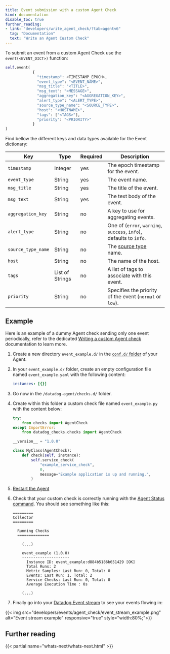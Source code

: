 ```yaml
---
title: Event submission with a custom Agent Check
kind: documentation
disable_toc: true
further_reading:
- link: "developers/write_agent_check/?tab=agentv6"
  tag: "Documentation"
  text: "Write an Agent Custom Check"
---
```


To submit an event from a custom Agent Check use the `event(<EVENT_DICT>)` function:

```python
self.event(
            {
              "timestamp": <TIMESTAMP_EPOCH>,
              "event_type": "<EVENT_NAME>",
              "msg_title": "<TITLE>",
              "msg_text": "<MESSAGE>",
              "aggregation_key": "<AGGREGATION_KEY>",
              "alert_type": "<ALERT_TYPE>",
              "source_type_name": "<SOURCE_TYPE>",
              "host": "<HOSTNAME>",
              "tags": ["<TAGS>"],
              "priority": "<PRIORITY>"
            }
)
```

Find bellow the different keys and data types available for the Event dictionary:

| Key                | Type            | Required | Description                                                         |
| -----              | ---             | ----     | ----                                                                |
| `timestamp`        | Integer         | yes      | The epoch timestamp for the event.                                  |
| `event_type`       | String          | yes      | The event name.                                                     |
| `msg_title`        | String          | yes      | The title of the event.                                             |
| `msg_text`         | String          | yes      | The text body of the event.                                         |
| `aggregation_key`  | String          | no       | A key to use for aggregating events.                                |
| `alert_type`       | String          | no       | One of (`error`, `warning`, `success`, `info`), defaults to `info`. |
| `source_type_name` | String          | no       | The [source type][1] name.                                          |
| `host`             | String          | no       | The name of the host.                                               |
| `tags`             | List of Strings | no       | A list of tags to associate with this event.                        |
| `priority`         | String          | no       | Specifies the priority of the event (`normal` or `low`).            |


## Example

Here is an example of a dummy Agent check sending only one event periodically, refer to the dedicated [Writing a custom Agent check][2] documentation to learn more.

1. Create a new directory `event_example.d/` in the [`conf.d/` folder][3] of your Agent.

2. In your `event_example.d/` folder, create an empty configuration file named `event_example.yaml` with the following content:

    ```yaml
    instances: [{}]
    ```

3. Go now in the `/datadog-agent/checks.d/` folder.
2. Create within this folder a custom check file named `event_example.py` with the content below:

    ```python
    try:
        from checks import AgentCheck
    except ImportError:
        from datadog_checks.checks import AgentCheck

    __version__ = "1.0.0"

    class MyClass(AgentCheck):
        def check(self, instance):
            self.service_check(
                "example_service_check",
                0,
                message="Example application is up and running.",
            )
    ```

3. [Restart the Agent][4]

4. Check that your custom check is correctly running with the [Agent Status command][5]. You should see something like this:

    ```
    =========
    Collector
    =========

      Running Checks
      ==============

        (...)

        event_example (1.0.0)
        ---------------------
          Instance ID: event_example:d884b5186b651429 [OK]
          Total Runs: 2
          Metric Samples: Last Run: 0, Total: 0
          Events: Last Run: 1, Total: 2
          Service Checks: Last Run: 0, Total: 0
          Average Execution Time : 0s

        (...)
    ```
5. Finally go into your [Datadog Event stream][6] to see your events flowing in:

{{< img src="developers/events/agent_check/event_stream_example.png" alt="Event stream example" responsive="true" style="width:80%;">}}

## Further reading

{{< partial name="whats-next/whats-next.html" >}}

[1]: /integrations/faq/list-of-api-source-attribute-value
[2]: /developers/write_agent_check
[3]: /agent/guide/agent-configuration-files/#agent-configuration-directory
[4]: /agent/guide/agent-commands/#restart-the-agent
[5]: https://docs.datadoghq.com/agent/guide/agent-commands/?tab=agentv6#agent-information
[6]: https://app.datadoghq.com/event/stream
